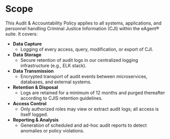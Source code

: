 # Scope

This Audit & Accountability Policy applies to all systems, applications, and personnel handling Criminal Justice Information (CJI) within the eAgent® suite. It covers:

- **Data Capture**
  - Logging of every access, query, modification, or export of CJI.
- **Data Storage**
  - Secure retention of audit logs in our centralized logging infrastructure (e.g., ELK stack).
- **Data Transmission**
  - Encrypted transport of audit events between microservices, databases, and external systems.
- **Retention & Disposal**
  - Logs are retained for a minimum of 12 months and purged thereafter according to CJIS retention guidelines.
- **Access Control**
  - Only authorized roles may view or extract audit logs; all access is itself logged.
- **Reporting & Analysis**
  - Generation of scheduled and ad-hoc audit reports to detect anomalies or policy violations.

